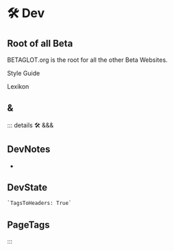 # 🛠 <dev>Dev</dev>

## Root of all Beta

BETAGLOT.org is the root for all the other Beta Websites.

Style Guide

Lexikon

## <dev>**&**</dev>

::: details 🛠 <dev>&&&</dev>

## DevNotes

-

## DevState

```py
`TagsToHeaders: True`
```

<h2>PageTags</h2>

:::
